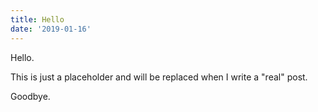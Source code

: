 ```yaml
---
title: Hello
date: '2019-01-16'
---
```


Hello.

This is just a placeholder and will be replaced when I write a "real" post.

Goodbye.
